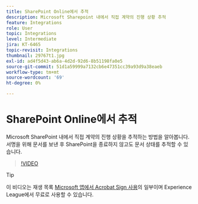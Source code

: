 ```yaml
---
title: SharePoint Online에서 추적
description: Microsoft Sharepoint 내에서 직접 계약의 진행 상황 추적
feature: Integrations
role: User
topic: Integrations
level: Intermediate
jira: KT-6465
topic-revisit: Integrations
thumbnail: 29767t1.jpg
exl-id: ad4f5d43-ab6a-4d2d-92d6-8b51198fa0e5
source-git-commit: 51d1a59999a7132cb6e47351cc39a93d9a38eaeb
workflow-type: tm+mt
source-wordcount: '69'
ht-degree: 0%

---
```


# SharePoint Online에서 추적

Microsoft SharePoint 내에서 직접 계약의 진행 상황을 추적하는 방법을 알아봅니다. 서명을 위해 문서를 보낸 후 SharePoint을 종료하지 않고도 문서 상태를 추적할 수 있습니다.

>[!VIDEO](https://video.tv.adobe.com/v/29767t1?quality=12&learn=on&hidetitle=true)

>[!TIP]
>
>이 비디오는 재생 목록 [Microsoft 앱에서 Acrobat Sign 사용](https://experienceleague.adobe.com/ko/playlists/acrobat-sign-integrate-microsoft-apps)의 일부이며 Experience League에서 무료로 사용할 수 있습니다.
